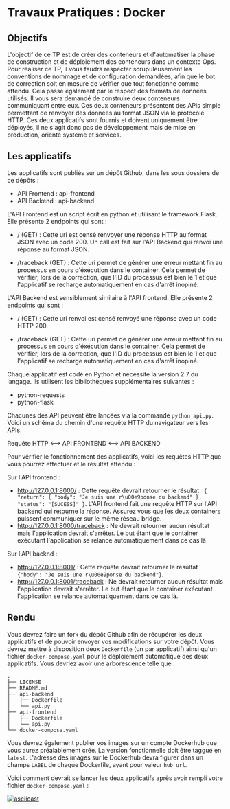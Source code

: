 # Travaux Pratiques : Docker

## Objectifs

L'objectif de ce TP est de créer des conteneurs et d'automatiser la phase de construction et de déploiement des conteneurs dans un contexte Ops. Pour réaliser ce TP, il vous faudra respecter scrupuleusement les conventions de nommage et de configuration demandées, afin que le bot de correction soit en mesure de vérifier que tout fonctionne comme attendu. Cela passe également par le respect des formats de données utilisés. Il vous sera demandé de construire deux conteneurs communiquant entre eux. Ces deux conteneurs présentent des APIs simple permettant de renvoyer des données au format JSON via le protocole HTTP. Ces deux applicatifs sont fournis et doivent uniquement être déployés, il ne s'agit donc pas de développement mais de mise en production, orienté système et services.

## Les applicatifs

Les applicatifs sont publiés sur un dépôt Github, dans les sous dossiers de ce dépôts :

- API Frontend : api-frontend
- API Backend : api-backend

L'API Frontend est un script écrit en python et utilisant le framework Flask. Elle présente 2 endpoints qui sont :

 - / (GET) : Cette uri est censé renvoyer une réponse HTTP au format JSON avec un code 200. Un call est fait sur l'API Backend qui renvoi une réponse au format JSON.

 - /traceback (GET) : Cette uri permet de générer une erreur mettant fin au processus en cours d'éxécution dans le container. Cela permet de vérifier, lors de la correction, que l'ID du processus est bien le 1 et que l'applicatif se recharge  automatiquement en cas d'arrêt inopiné.


 L'API Backend est sensiblement similaire à l'API frontend. Elle présente 2 endpoints qui sont :

 - / (GET) : Cette uri renvoi est censé renvoyé une réponse avec un code HTTP 200.

 - /traceback (GET) : Cette uri permet de générer une erreur mettant fin au processus en cours d'éxécution dans le container. Cela permet de vérifier, lors de la correction, que l'ID du processus est bien le 1 et que l'applicatif se recharge  automatiquement en cas d'arrêt inopiné.

Chaque applicatif est codé en Python et nécessite la version 2.7 du langage. Ils utilisent les bibliothèques supplémentaires suivantes :

  - python-requests
  - python-flask

Chacunes des API peuvent être lancées via la commande `python api.py`. Voici un schéma du chemin d'une requête HTTP du navigateur vers les APIs.

Requête HTTP <--> API FRONTEND <--> API BACKEND

Pour vérifier le fonctionnement des applicatifs, voici les requêtes HTTP que vous pourrez effectuer et le résultat attendu :

Sur l'API frontend :
  - http://127.0.0.1:8000/ : Cette requête devrait retourner le résultat ``` {
  "return": {
    "body": "Je suis une r\u00e9ponse du backend"
  }, 
  "status": "[SUCESS]"
}```. L'API frontend fait une requête HTTP sur l'API backend qui retourne la réponse. Assurez vous que les deux containers puissent communiquer sur le même réseau bridge.
  - http://127.0.0.1:8000/traceback : Ne devrait retourner aucun résultat mais l'application devrait s'arrêter. Le but étant que le container exécutant l'application se relance automatiquement dans ce cas là
  
  Sur l'API backnd :
  - http://127.0.0.1:8001/ : Cette requête devrait retourner le résultat `{"body": "Je suis une r\u00e9ponse du backend"}`.
  - http://127.0.0.1:8001/traceback : Ne devrait retourner aucun résultat mais l'application devrait s'arrêter. Le but étant que le container exécutant l'application se relance automatiquement dans ce cas là.

## Rendu

Vous devrez faire un fork du dépôt Github afin de récupérer les deux applicatifs et de pouvoir envoyer vos modifications sur votre dépôt.
Vous devrez mettre à disposition deux `Dockerfile` (un par applicatif) ainsi qu'un fichier `docker-compose.yaml` pour le déploiement automatique des deux applicatifs. Vous devriez avoir une arborescence telle que :

```
.
├── LICENSE
├── README.md
├── api-backend
│   ├── Dockerfile
│   └── api.py
├── api-frontend
│   ├── Dockerfile
│   └── api.py
└── docker-compose.yaml
```

Vous devrez également publier vos images sur un compte Dockerhub que vous aurez préalablement crée. La version fonctionnelle doit être taggué en `latest`. L'adresse des images sur le Dockerhub devra figurer dans un champs `LABEL` de chaque Dockerfile, ayant pour valeur `hub_url`.

Voici comment devrait se lancer les deux applicatifs après avoir rempli votre fichier `docker-compose.yaml` :

[![asciicast](https://asciinema.org/a/mzbhERZTHnBuf6lEZJ9iMNGEH.svg)](https://asciinema.org/a/mzbhERZTHnBuf6lEZJ9iMNGEH)
